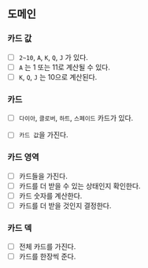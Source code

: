 ## 도메인

### 카드 값
- [ ] `2~10`, `A`, `K`, `Q`, `J` 가 있다.
- [ ] `A` 는 1 또는 11로 계산될 수 있다.
- [ ] `K`, `Q`, `J` 는 10으로 계산된다.

### 카드
- [ ] `다이아`, `클로버`, `하트`, `스페이드` 카드가 있다.
- [ ] `카드 값`을 가진다.


### 카드 영역
- [ ] 카드들을 가진다.
- [ ] 카드를 더 받을 수 있는 상태인지 확인한다.
- [ ] 카드 숫자를 계산한다.
- [ ] 카드를 더 받을 것인지 결정한다.

### 카드 덱
- [ ] 전체 카드를 가진다.
- [ ] 카드를 한장씩 준다.